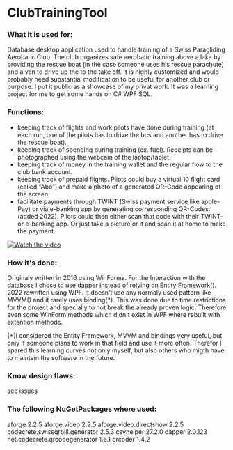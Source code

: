 # ClubTrainingTool

### What it is used for:
Database desktop application used to handle training of a Swiss Paragliding Aerobatic Club. The club organizes safe aerobatic training above a lake by providing the rescue boat (in the case someone uses his rescue parachute) and a van to drive up the to the take off. It is highly customized and would probably need substantial modification to be useful for another club or purpose. I put it public as a showcase of my privat work. It was a learning project for me to get some hands on C# WPF SQL.

### Functions:
- keeping track of flights and work pilots have done during training (at each run, one of the pilots has to drive the bus and another has to drive the rescue boat).
- keeping track of spending during training (ex. fuel). Receipts can be photographed using the webcam of the laptop/tablet.
- keeping track of money in the training wallet and the regular flow to the club bank account.
- keeping track of prepaid flights. Pilots could buy a virtual 10 flight card (called “Abo”) and make a photo of a generated QR-Code appearing of the screen.
- facilitate payments through TWINT (Swiss payment service like apple-Pay) or via e-banking app by generating corresponding QR-Codes. (added 2022). Pilots could then either scan that code with their TWINT- or e-banking app. Or just take a picture or it and scan it at home to make the payment.

[![Watch the video](https://img.youtube.com/vi/S8m4GdPU8RI/maxresdefault.jpg)](youtu.be/S8m4GdPU8RI)

### How it's done: 
Originaly written in 2016 using WinForms. For the Interaction with the database I chose to use dapper instead of relying on Entity Framework(). 2022 rewritten using WPF. It doesn't use any normaly used pattern like MVVM() and it rarely uses binding(*). This was done due to time restrictions for the project and specially to not break the already proven logic. Therefore even some WinForm methods which didn't exist in WPF where rebuilt with extention methods.

(*)I considered the Entity Framework, MVVM and bindings very useful, but only if someone plans to work in that field and use it more often. Therefor I spared this learning curves not only myself, but also others who migth have to maintain the software in the future.

### Know design flaws: 
see issues

### The following NuGetPackages where used: 
aforge 2.2.5 aforge.video 2.2.5 aforge.video.directshow 2.2.5 codecrete.swissqrbill.generator 2.5.3 csvhelper 27.2.0 dapper 2.0.123 net.codecrete.qrcodegenerator 1.6.1 qrcoder 1.4.2
